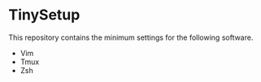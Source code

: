 # TinySetup

This repository contains the minimum settings for the following software.

- Vim
- Tmux
- Zsh
